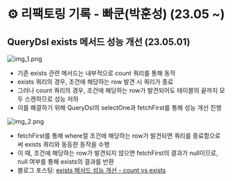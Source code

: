 # ⚙️ 리팩토링 기록 - 빠쿤(박훈성) (23.05 ~)
                                                             
## QueryDsl exists 메서드 성능 개선 (23.05.01)
![img_1.png](https://user-images.githubusercontent.com/71416677/235453056-63f5eb41-0334-4ee7-bca6-ddaedc853d60.png)                         
- 기존 exists 관련 메서드는 내부적으로 count 쿼리를 통해 동작
- exists 쿼리의 경우, 조건에 해당하는 row 발견 시 쿼리가 종료
- 그러나 count 쿼리의 경우, 조건에 해당하는 row가 발견되어도 테이블의 끝까지 모두 스캔하므로 성능 저하
- 이를 해결하기 위해 QueryDsl의 selectOne과 fetchFirst를 통해 성능 개선 진행

![img_2.png](https://user-images.githubusercontent.com/71416677/235453064-ce3d4f03-e627-4ee8-ab00-ed9af4a00ca5.png)                                     
- fetchFirst를 통해 where절 조건에 해당하는 row가 발견되면 쿼리를 종료함으로써 exists 쿼리와 동등한 동작을 수행
- 이 때, 조건에 해당하는 row가 발견되지 않으면 fetchFirst의 결과가 null이므로, null 여부를 통해 exists의 결과를 반환
- 블로그 포스팅: [exists 메서드 성능 개선 - count vs exists](https://hungseong.tistory.com/73)
